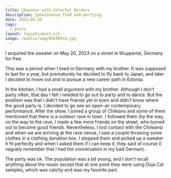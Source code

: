 ```yaml
---
title: 💈Sweater with Colorful Borders
description: Spontaneous find and partying
date: 2023-05-20
tags:
  - posts
layout: layouts/post.njk
image: /public/img/DSC00914.jpg
---
```


I acquired the sweater on May 20, 2023 on a street in Wuppertal, Germany for free.

This was a period when I lived in Germany with my brother. It was supposed to last for a year, but prematurely he decided to fly back to Japan, and later I decided to move out and to pursue a new career path in Estonia.

In the kitchen, I had a small argument with my brother. Although I don't party often, that day I felt I needed to go out to party and to dance. But the problem was that I didn't have friends yet in town and didn't know where the good party is. I decided to go see an open-air contemporary performance. After the show, I joined a group of Chileans and some of them mentioned that there is a outdoor rave in town. I followed them (by the way, on the way to the rave, I made a few more friends on the street, who turned out to become good friends. Nevertheless, I lost contact with the Chileans) and when we are arriving at the rave venue, I saw a couple throwing some clothes in a clothing donation box. I stopped them and picked up a sweater. It fit perfectly and when I asked them if I can keep it, they said of course (I vaguely remember that I had the conversation in my bad German).

The party was ok. The population was a bit young, and I don't recall anything about the music except that at one point they were using Doja Cat samples, which was catchy and was my favorite part.